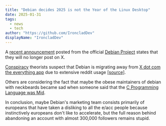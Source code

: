 ```yaml
---
title: "Debian decides 2025 is not the Year of the Linux Desktop"
date: 2025-01-31
tags: 
  - news
  - tech
author: "https://github.com/IroncladDev"
displayName: "IroncladDev"
---
```


A [recent announcement](https://x.com/debian/status/1884897431894323375) posted from the official [Debian Project](https://x.com/debian) states that they will no longer post on X.

[Conspiracy](https://x.com/keyladelslay) theorists suspect that Debian is migrating away from [X dot com the everything app](https://x.com) due to extensive reddit usage [[source]](https://x.com/keyladelslay/status/1885327455013265704).

Others are considering the fact that maybe the obese maintainers of debian with neckbeards became sad when someone said that the [C Programming Language was Mid](https://x.com/IroncladDev/status/1835294863140553196).

In conclusion, maybe Debian's marketing team consists primarily of europeans that have taken a disliking to all the e/acc people because instinctively europeans don't like to accelerate, but the full reason behind abandoning an account with almost 300,000 followers remains stupid.

